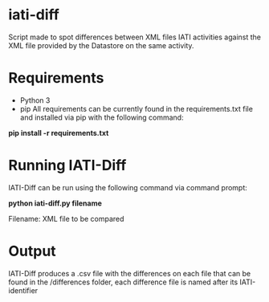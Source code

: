 # iati-diff
Script made to spot differences between XML files IATI activities against the XML file provided by the Datastore on the same activity.

# Requirements
- Python 3
- pip 
All requirements can be currently found in the requirements.txt file and installed via pip with the following command:

<b>pip install -r requirements.txt</b>

# Running IATI-Diff

IATI-Diff can be run using the following command via command prompt: 

<b>python iati-diff.py filename</b>
  
  
  <c>Filename: XML file to be compared</c>
  
# Output

IATI-Diff produces a .csv file with the differences on each file that can be found in the /differences folder, each difference file is named after its IATI-identifier
